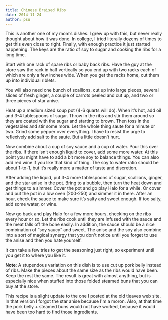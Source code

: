 ```yaml
---
title: Chinese Braised Ribs
date: 2014-11-24
author: psu
---
```


This is another one of my mom’s dishes. I grew up with this, but never really thought about how it was done. In college, I tried literally dozens of times to get this even close to right. Finally, with enough practice it just started happening. The keys are the ratio of soy to sugar and cooking the ribs for a long time.

Start with one rack of spare ribs or baby back ribs. Have the guy at the store saw the rack in half vertically so you end up with two racks each of which are only a few inches wide. When you get the racks home, cut them up into individual riblets.

You will also need one bunch of scallions, cut up into large pieces, several slices of fresh ginger,  a couple of carrots peeled and cut up, and two or three pieces of star anise.

Heat up a medium sized soup pot (4-6 quarts will do). When it’s hot, add oil and 3-4 tablespoons of sugar. Throw in the ribs and stir them around so they are coated with the sugar and starting to brown. Then toss in the vegetables and stir some more. Let the whole thing saute for a minute or two. Grind some pepper over everything. I have to resist the urge to reflexively add salt to the saute. But a little doesn’t hurt.

Now combine about a cup of soy sauce and a cup of water. Pour this over the ribs. If there isn’t enough liquid to cover, add some more water. At this point you might have to add a bit more soy to balance things. You can also add red wine if you like that kind of thing. The soy to water ratio should be about 1-to-1, but it’s really more a matter of taste and discretion.

After adding the liquid, put 3-4 more tablespoons of sugar, scallions, ginger, and the
star anise in the pot. Bring to a bubble, then turn the heat down and get things to a
simmer. Cover the pot and go play Halo for a while. Or cover and put the pot in a low oven
(200-250) and simmer it in there. After an hour, check the sauce to make sure it’s salty
and sweet enough. If too salty, add some water, or wine.

Now go back and play Halo for a few more hours, checking on the ribs every hour or so. Let
the ribs cook until they are infused with the sauce and the meat falls off the bone
easily. In addition, the sauce should be a nice combination of “soy saucy” and sweet. The
anise and the soy also combine into a sort of magical synergy that you don't notice until
you forget to use the anise and then you hate yourself.

It can take a few tries to get the seasoning just right, so experiment until you get it to where you like it.

**Note**: A stupendous variation on this dish is to use cut up pork belly instead of ribs. Make the pieces about the same size as the ribs would have been. Keep the rest the same. The result is great with almost anything, but is especially nice when stuffed into those folded steamed buns that you can buy at the store.

This recipe is a slight update to the one I posted at the old tleaves web site. In that version I forgot the star anise because I'm a moron. Also, at that time the pork belly + steamed buns would not have worked, because it would have been too hard to find those ingredients.

